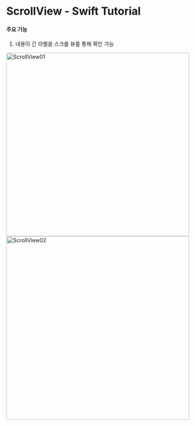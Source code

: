 # ScrollView - Swift Tutorial


#### 주요 기능
1. 내용이 긴 라벨을 스크롤 뷰를 통해 확인 가능

<img width="481" alt="ScrollView01" src="https://user-images.githubusercontent.com/57958360/136332039-9d1454f6-60e5-4127-a435-b6f14ef45f1a.png"><img width="481" alt="ScrollView02" src="https://user-images.githubusercontent.com/57958360/136332050-c8aa518a-5bd4-42be-bce2-15c3fbdc297b.png">
